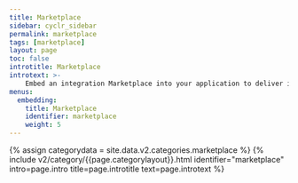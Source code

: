 ```yaml
---
title: Marketplace
sidebar: cyclr_sidebar
permalink: marketplace
tags: [marketplace]
layout: page
toc: false
introtitle: Marketplace
introtext: >-
    Embed an integration Marketplace into your application to deliver integrations to your users.
menus:
  embedding:
    title: Marketplace
    identifier: marketplace
    weight: 5
---
```

{% assign categorydata = site.data.v2.categories.marketplace %}
{% include v2/category/{{page.categorylayout}}.html identifier="marketplace" intro=page.intro title=page.introtitle text=page.introtext %}
